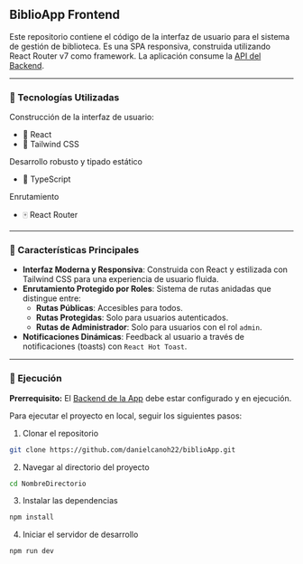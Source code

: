 ## BiblioApp Frontend

Este repositorio contiene el código de la interfaz de usuario para el sistema de gestión de biblioteca. Es una SPA responsiva, construida utilizando React Router v7 como framework. La aplicación consume la [API del Backend](https://github.com/danielcanoh22/biblioApp-backend).

---

### 🚀 Tecnologías Utilizadas

Construcción de la interfaz de usuario:

- 💙 React
- 🎨 Tailwind CSS

Desarrollo robusto y tipado estático

- 🔰 TypeScript

Enrutamiento

- 🀄 React Router

---

### 🚀 Características Principales

- **Interfaz Moderna y Responsiva**: Construida con React y estilizada con Tailwind CSS para una experiencia de usuario fluida.
- **Enrutamiento Protegido por Roles**: Sistema de rutas anidadas que distingue entre:
  - **Rutas Públicas**: Accesibles para todos.
  - **Rutas Protegidas**: Solo para usuarios autenticados.
  - **Rutas de Administrador**: Solo para usuarios con el rol `admin`.
- **Notificaciones Dinámicas**: Feedback al usuario a través de notificaciones (toasts) con `React Hot Toast`.

---

### 🚀 Ejecución

**Prerrequisito:** El [Backend de la App](https://github.com/danielcanoh22/biblioApp-backend) debe estar configurado y en ejecución.

Para ejecutar el proyecto en local, seguir los siguientes pasos:

1. Clonar el repositorio

```bash
git clone https://github.com/danielcanoh22/biblioApp.git
```

2. Navegar al directorio del proyecto

```bash
cd NombreDirectorio
```

3. Instalar las dependencias

```bash
npm install
```

4. Iniciar el servidor de desarrollo

```bash
npm run dev
```

